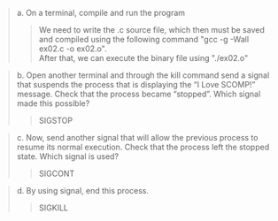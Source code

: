 > a. On a terminal, compile and run the program
>> We need to write the .c source file, which then must be saved and compiled using the following command "gcc -g -Wall ex02.c -o ex02.o".\
After that, we can execute the binary file using "./ex02.o"

> b. Open another terminal and through the kill command send a signal that 
suspends the process that is displaying the “I Love SCOMP!” message. 
Check that the process became “stopped”. Which signal made this 
possible?
>> SIGSTOP

> c. Now, send another signal that will allow the previous process to resume 
its normal execution. Check that the process left the stopped state. 
Which signal is used?
>> SIGCONT

> d. By using signal, end this process.
>> SIGKILL
